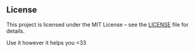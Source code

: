 ## License

This project is licensed under the MIT License – see the [LICENSE](LICENSE) file for details.

Use it however it helps you <33
